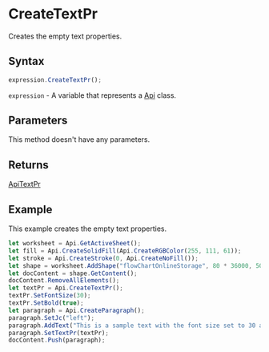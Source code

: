 # CreateTextPr

Creates the empty text properties.

## Syntax

```javascript
expression.CreateTextPr();
```

`expression` - A variable that represents a [Api](../Api.md) class.

## Parameters

This method doesn't have any parameters.

## Returns

[ApiTextPr](../../ApiTextPr/ApiTextPr.md)

## Example

This example creates the empty text properties.

```javascript editor-xlsx
let worksheet = Api.GetActiveSheet();
let fill = Api.CreateSolidFill(Api.CreateRGBColor(255, 111, 61));
let stroke = Api.CreateStroke(0, Api.CreateNoFill());
let shape = worksheet.AddShape("flowChartOnlineStorage", 80 * 36000, 50 * 36000, fill, stroke, 0, 2 * 36000, 0, 3 * 36000);
let docContent = shape.GetContent();
docContent.RemoveAllElements();
let textPr = Api.CreateTextPr();
textPr.SetFontSize(30);
textPr.SetBold(true);
let paragraph = Api.CreateParagraph();
paragraph.SetJc("left");
paragraph.AddText("This is a sample text with the font size set to 30 and the font weight set to bold.");
paragraph.SetTextPr(textPr);
docContent.Push(paragraph);
```
